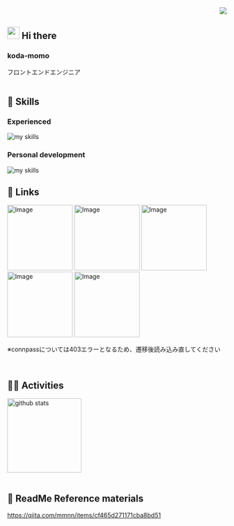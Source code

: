 <div align="right">
  <img src="https://komarev.com/ghpvc/?username=iimomo" />
</div>

## <img src="https://media.giphy.com/media/hvRJCLFzcasrR4ia7z/giphy.gif" width="28"> Hi there
### koda-momo
フロントエンドエンジニア
<br>
<br>

<!-- アイコンの選択肢一覧：https://arc.net/l/quote/zizyykfh -->
## 🌱 Skills
### Experienced
<img alt="my skills" src="https://skillicons.dev/icons?theme=dark&perline=7&i=html,css,js,ts,react,next,tailwind,figma,cypress,jest,vitest,vite,rollupjs,aws,git,github,gitlab" />

### Personal development
<img alt="my skills" src="https://skillicons.dev/icons?theme=dark&perline=7&i=vue,remix,nodejs,express,graphql,firebase,mongodb,mysql" />

<br>

## 🔗 Links
<a href="https://github.com/koda-momo/"><img width="150" height="150" alt="Image" src="https://github.com/user-attachments/assets/d8ce21e7-7b0f-432f-a384-c4b51d8f86b8" /></a>
<a href="https://github.com/koda-momo-old"><img width="150" height="150" alt="Image" src="https://github.com/user-attachments/assets/7c0f84e5-ce71-45ea-82e6-0bd3b3fd4cec" /></a>
<a href="https://qiita.com/koda-momo"><img width="150" height="150" alt="Image" src="https://github.com/user-attachments/assets/133278b2-81cd-4081-8eef-17230f9318e7" /></a>
<a href="https://zenn.dev/koda_momo"><img width="150" height="150" alt="Image" src="https://github.com/user-attachments/assets/bdc97a72-4d68-4e4a-b41e-8113d421e54d" /></a>
<a href="https://connpass.com/user/koda_momo/"><img width="150" height="150" alt="Image" src="https://github.com/user-attachments/assets/6527660c-6d61-4ec0-8a40-eaaa504b9076" /></a>
<br>

※connpassについては403エラーとなるため、遷移後読み込み直してください

<br>

## 🏃‍♀️ Activities
<div align="left"> 
<!--   <img alt="Top Langs" height="170px" src="https://github-readme-stats.vercel.app/api?username=koda-momo&theme=vue-dark&layout=compact" /> -->
  <img alt="github stats" height="170px" src="https://github-readme-stats.vercel.app/api/top-langs/?username=koda-momo&theme=vue-dark&layout=compact" />
</div>
<br>

## 📕 ReadMe Reference materials
https://qiita.com/mmnn/items/cf465d271171cba8bd51

